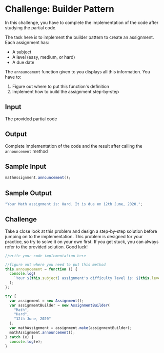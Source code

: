 # Challenge: Builder Pattern

In this challenge, you have to complete the implementation of the code after studying the partial code.

The task here is to implement the builder pattern to create an assignment. Each assignment has:

- A subject
- A level (easy, medium, or hard)
- A due date

The `announcement` function given to you displays all this information. You have to:

1. Figure out where to put this function's definition
2. Implement how to build the assignment step-by-step

## Input

The provided partial code

## Output

Complete implementation of the code and the result after calling the `announcement` method

## Sample Input

```javascript
mathAssignment.announcement();
```

## Sample Output

```javascript
"Your Math assignment is: Hard. It is due on 12th June, 2020.";
```

## Challenge

Take a close look at this problem and design a step-by-step solution before jumping on to the implementation. This problem is designed for your practice, so try to solve it on your own first. If you get stuck, you can always refer to the provided solution. Good luck!

```javascript
//write-your-code-implementation-here

//figure out where you need to put this method
this.announcement = function () {
  console.log(
    `Your ${this.subject} assignment's difficulty level is: ${this.level}. It is due on ${this.dueDate}.`
  );
};

try {
  var assignment = new Assignment();
  var assignmentBuilder = new AssignmentBuilder(
    "Math",
    "Hard",
    "12th June, 2020"
  );
  var mathAssignment = assignment.make(assignmentBuilder);
  mathAssignment.announcement();
} catch (e) {
  console.log(e);
}
```

